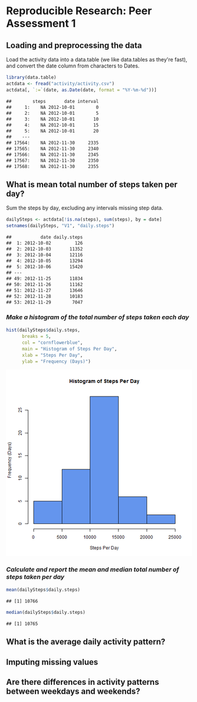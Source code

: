 # Reproducible Research: Peer Assessment 1


## Loading and preprocessing the data

Load the activity data into a data.table (we like data.tables as they're fast), and convert the date column from characters to Dates.


```r
library(data.table)
actdata <- fread("activity/activity.csv")
actdata[, `:=`(date, as.Date(date, format = "%Y-%m-%d"))]
```

```
##        steps       date interval
##     1:    NA 2012-10-01        0
##     2:    NA 2012-10-01        5
##     3:    NA 2012-10-01       10
##     4:    NA 2012-10-01       15
##     5:    NA 2012-10-01       20
##    ---                          
## 17564:    NA 2012-11-30     2335
## 17565:    NA 2012-11-30     2340
## 17566:    NA 2012-11-30     2345
## 17567:    NA 2012-11-30     2350
## 17568:    NA 2012-11-30     2355
```


## What is mean total number of steps taken per day?

Sum the steps by day, excluding any intervals missing step data.

```r
dailySteps <- actdata[!is.na(steps), sum(steps), by = date]
setnames(dailySteps, "V1", "daily.steps")
```

<!---
knitr won't preview dailySteps based on a setnames() call, so we do it ourselves
-->

```
##           date daily.steps
##  1: 2012-10-02         126
##  2: 2012-10-03       11352
##  3: 2012-10-04       12116
##  4: 2012-10-05       13294
##  5: 2012-10-06       15420
## ---                       
## 49: 2012-11-25       11834
## 50: 2012-11-26       11162
## 51: 2012-11-27       13646
## 52: 2012-11-28       10183
## 53: 2012-11-29        7047
```


### *Make a histogram of the total number of steps taken each day*

```r
hist(dailySteps$daily.steps, 
      breaks = 5,
      col = "cornflowerblue",
      main = "Histogram of Steps Per Day",
      xlab = "Steps Per Day",
      ylab = "Frequency (Days)")
```

![plot of chunk dailystephist](figure/dailystephist.png) 

### *Calculate and report the mean and median total number of steps taken per day*

```r
mean(dailySteps$daily.steps)
```

```
## [1] 10766
```

```r
median(dailySteps$daily.steps)
```

```
## [1] 10765
```

## What is the average daily activity pattern?



## Imputing missing values



## Are there differences in activity patterns between weekdays and weekends?
